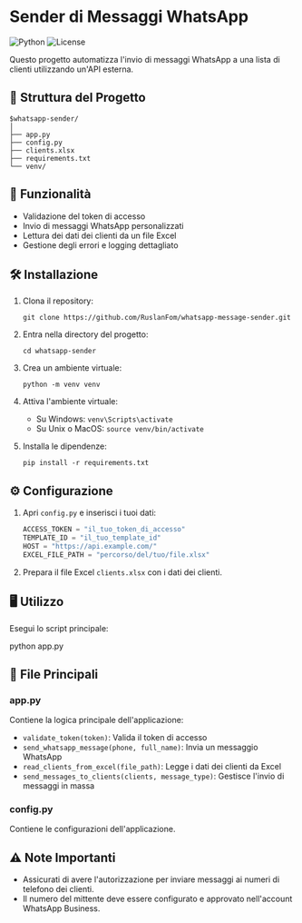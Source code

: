 # Sender di Messaggi WhatsApp

![Python](https://img.shields.io/badge/python-v3.7+-blue.svg)
![License](https://img.shields.io/badge/license-MIT-green.svg)

Questo progetto automatizza l'invio di messaggi WhatsApp a una lista di clienti utilizzando un'API esterna.

## 📁 Struttura del Progetto

```
$whatsapp-sender/
│
├── app.py
├── config.py
├── clients.xlsx
├── requirements.txt
└── venv/
```

## 🚀 Funzionalità

- Validazione del token di accesso
- Invio di messaggi WhatsApp personalizzati
- Lettura dei dati dei clienti da un file Excel
- Gestione degli errori e logging dettagliato

## 🛠️ Installazione

1. Clona il repository:
   ```
   git clone https://github.com/RuslanFom/whatsapp-message-sender.git
   ```

2. Entra nella directory del progetto:
   ```
   cd whatsapp-sender
   ```

3. Crea un ambiente virtuale:
   ```
   python -m venv venv
   ```

4. Attiva l'ambiente virtuale:
   - Su Windows: `venv\Scripts\activate`
   - Su Unix o MacOS: `source venv/bin/activate`

5. Installa le dipendenze:
   ```
   pip install -r requirements.txt
   ```

## ⚙️ Configurazione

1. Apri `config.py` e inserisci i tuoi dati:

   ```python
   ACCESS_TOKEN = "il_tuo_token_di_accesso"
   TEMPLATE_ID = "il_tuo_template_id"
   HOST = "https://api.example.com/"
   EXCEL_FILE_PATH = "percorso/del/tuo/file.xlsx"
   ```

2. Prepara il file Excel `clients.xlsx` con i dati dei clienti.

## 🖥️ Utilizzo

Esegui lo script principale:


python app.py


## 📝 File Principali

### app.py

Contiene la logica principale dell'applicazione:

- `validate_token(token)`: Valida il token di accesso
- `send_whatsapp_message(phone, full_name)`: Invia un messaggio WhatsApp
- `read_clients_from_excel(file_path)`: Legge i dati dei clienti da Excel
- `send_messages_to_clients(clients, message_type)`: Gestisce l'invio di messaggi in massa

### config.py

Contiene le configurazioni dell'applicazione.

## ⚠️ Note Importanti

- Assicurati di avere l'autorizzazione per inviare messaggi ai numeri di telefono dei clienti.
- Il numero del mittente deve essere configurato e approvato nell'account WhatsApp Business.


